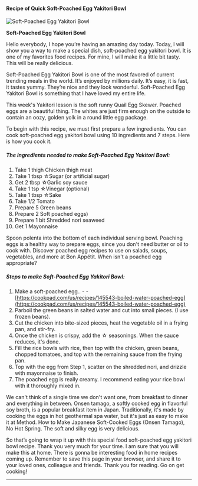             

#### Recipe of Quick Soft-Poached Egg Yakitori Bowl

![Soft-Poached Egg Yakitori Bowl](https://img-global.cpcdn.com/recipes/6341045013970944/751x532cq70/soft-poached-egg-yakitori-bowl-recipe-main-photo.jpg)

**Soft-Poached Egg Yakitori Bowl**

Hello everybody, I hope you’re having an amazing day today. Today, I will show you a way to make a special dish, soft-poached egg yakitori bowl. It is one of my favorites food recipes. For mine, I will make it a little bit tasty. This will be really delicious.

Soft-Poached Egg Yakitori Bowl is one of the most favored of current trending meals in the world. It’s enjoyed by millions daily. It’s easy, it is fast, it tastes yummy. They’re nice and they look wonderful. Soft-Poached Egg Yakitori Bowl is something that I have loved my entire life.

This week's Yakitori lesson is the soft runny Quail Egg Skewer. Poached eggs are a beautiful thing. The whites are just firm enough on the outside to contain an oozy, golden yolk in a round little egg package.

To begin with this recipe, we must first prepare a few ingredients. You can cook soft-poached egg yakitori bowl using 10 ingredients and 7 steps. Here is how you cook it.

##### The ingredients needed to make Soft-Poached Egg Yakitori Bowl:

1.  Take 1 thigh Chicken thigh meat
2.  Take 1 tbsp ☆Sugar (or artificial sugar)
3.  Get 2 tbsp ☆Garlic soy sauce
4.  Take 1 tsp ☆Vinegar (optional)
5.  Take 1 tbsp ☆Sake
6.  Take 1/2 Tomato
7.  Prepare 5 Green beans
8.  Prepare 2 Soft poached eggs)
9.  Prepare 1 bit Shredded nori seaweed
10.  Get 1 Mayonnaise

Spoon polenta into the bottom of each individual serving bowl. Poaching eggs is a healthy way to prepare eggs, since you don't need butter or oil to cook with. Discover poached egg recipes to use on salads, soups, vegetables, and more at Bon Appétit. When isn't a poached egg appropriate?

##### Steps to make Soft-Poached Egg Yakitori Bowl:

1.  Make a soft-poached egg.. - - [https://cookpad.com/us/recipes/145543-boiled-water-poached-egg](https://cookpad.com/us/recipes/145543-boiled-water-poached-egg)
2.  Parboil the green beans in salted water and cut into small pieces. (I use frozen beans).
3.  Cut the chicken into bite-sized pieces, heat the vegetable oil in a frying pan, and stir-fry.
4.  Once the chicken is crispy, add the ☆ seasonings. When the sauce reduces, it's done.
5.  Fill the rice bowls with rice, then top with the chicken, green beans, chopped tomatoes, and top with the remaining sauce from the frying pan.
6.  Top with the egg from Step 1, scatter on the shredded nori, and drizzle with mayonnaise to finish.
7.  The poached egg is really creamy. I recommend eating your rice bowl with it thoroughly mixed in.

We can't think of a single time we don't want one, from breakfast to dinner and everything in between. Onsen tamago, a softly cooked egg in flavorful soy broth, is a popular breakfast item in Japan. Traditionally, it's made by cooking the eggs in hot geothermal spa water, but it's just as easy to make it at Method. How to Make Japanese Soft-Cooked Eggs (Onsen Tamago), No Hot Spring. The soft and silky egg is very delicious.

So that’s going to wrap it up with this special food soft-poached egg yakitori bowl recipe. Thank you very much for your time. I am sure that you will make this at home. There is gonna be interesting food in home recipes coming up. Remember to save this page in your browser, and share it to your loved ones, colleague and friends. Thank you for reading. Go on get cooking!

* * *